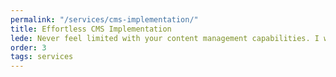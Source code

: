 ```yaml
---
permalink: "/services/cms-implementation/"
title: Effortless CMS Implementation
lede: Never feel limited with your content management capabilities. I will provide a simple yet comprehensive content management system implementation that empowers you to do your work and focus on what matters.
order: 3
tags: services
---
```

